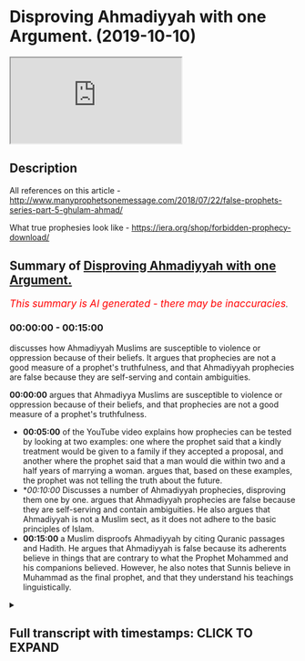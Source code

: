 # Disproving Ahmadiyyah with one Argument. (2019-10-10)

<iframe loading='lazy' src='https://www.youtube.com/embed/tFXReth0BEM'></iframe>

## Description

All references on this article  - http://www.manyprophetsonemessage.com/2018/07/22/false-prophets-series-part-5-ghulam-ahmad/

What true prophesies look like - https://iera.org/shop/forbidden-prophecy-download/

## Summary of [Disproving Ahmadiyyah with one Argument.](https://www.youtube.com/watch?v=tFXReth0BEM)


*<span style="color:red; font-size:125%">This summary is AI generated - there may be inaccuracies</span>. [](/)*

### <a onclick="modifyYTiframeseektime('0')">00:00:00</a> - <a onclick="modifyYTiframeseektime('900')">00:15:00</a>

 discusses how Ahmadiyyah Muslims are susceptible to violence or oppression because of their beliefs. It argues that prophecies are not a good measure of a prophet's truthfulness, and that Ahmadiyyah prophecies are false because they are self-serving and contain ambiguities.

**<a onclick="modifyYTiframeseektime('0')">00:00:00</a>**  argues that Ahmadiyya Muslims are susceptible to violence or oppression because of their beliefs, and that prophecies are not a good measure of a prophet's truthfulness.
* **<a onclick="modifyYTiframeseektime('300')">00:05:00</a>** of the YouTube video explains how prophecies can be tested by looking at two examples: one where the prophet said that a kindly treatment would be given to a family if they accepted a proposal, and another where the prophet said that a man would die within two and a half years of marrying a woman. argues that, based on these examples, the prophet was not telling the truth about the future.
* **<a onclick="modifyYTiframeseektime('600')">00:10:00</a>* Discusses a number of Ahmadiyyah prophecies, disproving them one by one. argues that Ahmadiyyah prophecies are false because they are self-serving and contain ambiguities. He also argues that Ahmadiyyah is not a Muslim sect, as it does not adhere to the basic principles of Islam.
* **<a onclick="modifyYTiframeseektime('900')">00:15:00</a>**  a Muslim disproofs Ahmadiyyah by citing Quranic passages and Hadith. He argues that Ahmadiyyah is false because its adherents believe in things that are contrary to what the Prophet Mohammed and his companions believed. However, he also notes that Sunnis believe in Muhammad as the final prophet, and that they understand his teachings linguistically.

<details><summary><h2>Full transcript with timestamps: CLICK TO EXPAND</h2></summary>

<a onclick="modifyYTiframeseektime('0')">0:00:00</a> Salam alaikum warahmatullahi what I care  
<a onclick="modifyYTiframeseektime('2')">0:00:02</a> - how are you guys doing and this is a  
<a onclick="modifyYTiframeseektime('4')">0:00:04</a> short video hopefully which is meant to  
<a onclick="modifyYTiframeseektime('7')">0:00:07</a> elucidate our brothers and humanity from  
<a onclick="modifyYTiframeseektime('11')">0:00:11</a> the at midi community of course we  
<a onclick="modifyYTiframeseektime('14')">0:00:14</a> understand that the ahmadiyya community  
<a onclick="modifyYTiframeseektime('16')">0:00:16</a> is a small community of about ten  
<a onclick="modifyYTiframeseektime('19')">0:00:19</a> million people worldwide according to  
<a onclick="modifyYTiframeseektime('21')">0:00:21</a> statistics and then we also understand  
<a onclick="modifyYTiframeseektime('23')">0:00:23</a> that they because of that because of  
<a onclick="modifyYTiframeseektime('26')">0:00:26</a> that may be susceptible to kind of  
<a onclick="modifyYTiframeseektime('29')">0:00:29</a> violence or oppression all these things  
<a onclick="modifyYTiframeseektime('31')">0:00:31</a> Wow so the first thing we should  
<a onclick="modifyYTiframeseektime('33')">0:00:33</a> actually sell by saying is that whenever  
<a onclick="modifyYTiframeseektime('36')">0:00:36</a> you see people who who are susceptible  
<a onclick="modifyYTiframeseektime('40')">0:00:40</a> to those things we should be careful not  
<a onclick="modifyYTiframeseektime('42')">0:00:42</a> to twist you know ideological points of  
<a onclick="modifyYTiframeseektime('45')">0:00:45</a> contention theological points of  
<a onclick="modifyYTiframeseektime('47')">0:00:47</a> contention which I'm going to raise in  
<a onclick="modifyYTiframeseektime('48')">0:00:48</a> fact in this video to religious violence  
<a onclick="modifyYTiframeseektime('52')">0:00:52</a> or oppression or anything like that so  
<a onclick="modifyYTiframeseektime('55')">0:00:55</a> that's that's a disclaimer that I want  
<a onclick="modifyYTiframeseektime('56')">0:00:56</a> to make and just for those who don't  
<a onclick="modifyYTiframeseektime('58')">0:00:58</a> understand who and what the Atman is aa  
<a onclick="modifyYTiframeseektime('62')">0:01:02</a> the admin is are a group of people who  
<a onclick="modifyYTiframeseektime('64')">0:01:04</a> believe in the Quran the veracity of the  
<a onclick="modifyYTiframeseektime('66')">0:01:06</a> Quran and they actually even believe in  
<a onclick="modifyYTiframeseektime('69')">0:01:09</a> the son now the you know the the  
<a onclick="modifyYTiframeseektime('71')">0:01:11</a> literature of the Muslims of the Sunni  
<a onclick="modifyYTiframeseektime('74')">0:01:14</a> Muslims like Bukhari Muslim etc and what  
<a onclick="modifyYTiframeseektime('78')">0:01:18</a> they also believe which is what  
<a onclick="modifyYTiframeseektime('79')">0:01:19</a> separates them from the main body of  
<a onclick="modifyYTiframeseektime('81')">0:01:21</a> Sunni Islam and Shia Islam the fact that  
<a onclick="modifyYTiframeseektime('85')">0:01:25</a> there was a prophet that came after they  
<a onclick="modifyYTiframeseektime('86')">0:01:26</a> call him what I'm Ahmed now this man was  
<a onclick="modifyYTiframeseektime('88')">0:01:28</a> a man who was born 1835 and died in 1908  
<a onclick="modifyYTiframeseektime('92')">0:01:32</a> and was in British occupied India at  
<a onclick="modifyYTiframeseektime('96')">0:01:36</a> that time now I'm not gonna go to  
<a onclick="modifyYTiframeseektime('98')">0:01:38</a> conspiracy theories about him lazing and  
<a onclick="modifyYTiframeseektime('100')">0:01:40</a> conspiring with the British it of course  
<a onclick="modifyYTiframeseektime('102')">0:01:42</a> this is the main stream kind of  
<a onclick="modifyYTiframeseektime('104')">0:01:44</a> narrative within Sunni circles which is  
<a onclick="modifyYTiframeseektime('107')">0:01:47</a> that you know he was conspiring with a  
<a onclick="modifyYTiframeseektime('109')">0:01:49</a> British or he was enacting the British  
<a onclick="modifyYTiframeseektime('111')">0:01:51</a> will in that you know he kind of unquiet  
<a onclick="modifyYTiframeseektime('117')">0:01:57</a> eyes the the obligation of jihad  
<a onclick="modifyYTiframeseektime('121')">0:02:01</a> physical fighting back because the  
<a onclick="modifyYTiframeseektime('124')">0:02:04</a> British at that time they had an agenda  
<a onclick="modifyYTiframeseektime('127')">0:02:07</a> of course to to  
<a onclick="modifyYTiframeseektime('131')">0:02:11</a> do you militarize if you like the  
<a onclick="modifyYTiframeseektime('134')">0:02:14</a> aggressing military elements of the  
<a onclick="modifyYTiframeseektime('137')">0:02:17</a> indian colonial people's that's that's a  
<a onclick="modifyYTiframeseektime('141')">0:02:21</a> conspiracy i will call it or it could be  
<a onclick="modifyYTiframeseektime('143')">0:02:23</a> true  
<a onclick="modifyYTiframeseektime('143')">0:02:23</a> i'm not going into the details of this  
<a onclick="modifyYTiframeseektime('145')">0:02:25</a> now because it's not my area of interest  
<a onclick="modifyYTiframeseektime('147')">0:02:27</a> at this point in time but it's important  
<a onclick="modifyYTiframeseektime('150')">0:02:30</a> just to know what kind of narratives are  
<a onclick="modifyYTiframeseektime('152')">0:02:32</a> out there now here's what I do want to  
<a onclick="modifyYTiframeseektime('154')">0:02:34</a> say what you think is very important how  
<a onclick="modifyYTiframeseektime('157')">0:02:37</a> do we know a profit is a profit this is  
<a onclick="modifyYTiframeseektime('159')">0:02:39</a> a good question  
<a onclick="modifyYTiframeseektime('160')">0:02:40</a> okay how do we know a profit is a profit  
<a onclick="modifyYTiframeseektime('161')">0:02:41</a> now in the Islamic tradition I've  
<a onclick="modifyYTiframeseektime('163')">0:02:43</a> already made the argument that from a  
<a onclick="modifyYTiframeseektime('165')">0:02:45</a> completely textual basis that they  
<a onclick="modifyYTiframeseektime('168')">0:02:48</a> cannot be seen to be any profit that  
<a onclick="modifyYTiframeseektime('169')">0:02:49</a> comes after Prophet Muhammad why because  
<a onclick="modifyYTiframeseektime('172')">0:02:52</a> of the versions of lab where he's  
<a onclick="modifyYTiframeseektime('174')">0:02:54</a> referred to as hot and hot in the  
<a onclick="modifyYTiframeseektime('176')">0:02:56</a> beginning so that he's the scene of the  
<a onclick="modifyYTiframeseektime('180')">0:03:00</a> profits point is also the final prophet  
<a onclick="modifyYTiframeseektime('182')">0:03:02</a> now linguists and professor hoon  
<a onclick="modifyYTiframeseektime('184')">0:03:04</a> exegetes of the Quran through all of  
<a onclick="modifyYTiframeseektime('186')">0:03:06</a> history have said that this means that  
<a onclick="modifyYTiframeseektime('188')">0:03:08</a> he is the final prophet the Prophet  
<a onclick="modifyYTiframeseektime('189')">0:03:09</a> himself said in Buhari  
<a onclick="modifyYTiframeseektime('191')">0:03:11</a> in many different anyway I have in fact  
<a onclick="modifyYTiframeseektime('193')">0:03:13</a> different narrations that let it be  
<a onclick="modifyYTiframeseektime('195')">0:03:15</a> about me there's no prophet afternoon  
<a onclick="modifyYTiframeseektime('196')">0:03:16</a> now this is the strongest argument and  
<a onclick="modifyYTiframeseektime('198')">0:03:18</a> there are many arguments which are  
<a onclick="modifyYTiframeseektime('199')">0:03:19</a> subsidiary to those arguments we shall  
<a onclick="modifyYTiframeseektime('201')">0:03:21</a> meet to show that there cannot be a  
<a onclick="modifyYTiframeseektime('204')">0:03:24</a> prophet after prophet Muhammad from an  
<a onclick="modifyYTiframeseektime('206')">0:03:26</a> Islamic perspective however there's an  
<a onclick="modifyYTiframeseektime('208')">0:03:28</a> argument I want to make today which is a  
<a onclick="modifyYTiframeseektime('210')">0:03:30</a> different kind of argument you see well  
<a onclick="modifyYTiframeseektime('212')">0:03:32</a> I'm with himself who as we've said was  
<a onclick="modifyYTiframeseektime('215')">0:03:35</a> quite modern man in terms of his  
<a onclick="modifyYTiframeseektime('216')">0:03:36</a> political placement  
<a onclick="modifyYTiframeseektime('218')">0:03:38</a> he says the following he says that to  
<a onclick="modifyYTiframeseektime('221')">0:03:41</a> draw to judge my truthfulness or lies  
<a onclick="modifyYTiframeseektime('223')">0:03:43</a> there is no better test than prophesies  
<a onclick="modifyYTiframeseektime('226')">0:03:46</a> and he also said let it be known to the  
<a onclick="modifyYTiframeseektime('229')">0:03:49</a> unbelieving persons that my truthfulness  
<a onclick="modifyYTiframeseektime('231')">0:03:51</a> or false will be judged on my prophecies  
<a onclick="modifyYTiframeseektime('233')">0:03:53</a> there is no other touchstone for it and  
<a onclick="modifyYTiframeseektime('236')">0:03:56</a> of course I'm going to provide an  
<a onclick="modifyYTiframeseektime('238')">0:03:58</a> article with all of the references for  
<a onclick="modifyYTiframeseektime('242')">0:04:02</a> these things that he said so what he's  
<a onclick="modifyYTiframeseektime('244')">0:04:04</a> saying is and this is mentioned just  
<a onclick="modifyYTiframeseektime('249')">0:04:09</a> mentioned you know  
<a onclick="modifyYTiframeseektime('257')">0:04:17</a> in Boots where I will show you the  
<a onclick="modifyYTiframeseektime('260')">0:04:20</a> evidences for the references for those  
<a onclick="modifyYTiframeseektime('263')">0:04:23</a> particular quotations I just came as I'm  
<a onclick="modifyYTiframeseektime('266')">0:04:26</a> finding those quotations what I'm gonna  
<a onclick="modifyYTiframeseektime('267')">0:04:27</a> say is that I believe that what a madman  
<a onclick="modifyYTiframeseektime('269')">0:04:29</a> is actually right these points in fact  
<a onclick="modifyYTiframeseektime('272')">0:04:32</a> it is a good point to make that  
<a onclick="modifyYTiframeseektime('274')">0:04:34</a> prophecies are wise required for example  
<a onclick="modifyYTiframeseektime('276')">0:04:36</a> those two things to judge my  
<a onclick="modifyYTiframeseektime('278')">0:04:38</a> truthfulness of lives is no business and  
<a onclick="modifyYTiframeseektime('280')">0:04:40</a> prophecies is mentioned in a book called  
<a onclick="modifyYTiframeseektime('282')">0:04:42</a> rahani Mazzini the volume 19 page 288 is  
<a onclick="modifyYTiframeseektime('287')">0:04:47</a> also let it be known to the unbelieving  
<a onclick="modifyYTiframeseektime('289')">0:04:49</a> persons that my truthfulness or false  
<a onclick="modifyYTiframeseektime('291')">0:04:51</a> winters am uneasy there is no better  
<a onclick="modifyYTiframeseektime('293')">0:04:53</a> touchstone for it is in Amenas he mocked  
<a onclick="modifyYTiframeseektime('295')">0:04:55</a> he Islam page 208 of these references I  
<a onclick="modifyYTiframeseektime('299')">0:04:59</a> will provide in an article which I'm  
<a onclick="modifyYTiframeseektime('302')">0:05:02</a> basing it on this research on now having  
<a onclick="modifyYTiframeseektime('305')">0:05:05</a> said that he's saying basically my  
<a onclick="modifyYTiframeseektime('306')">0:05:06</a> prophecies which is my predictions of  
<a onclick="modifyYTiframeseektime('308')">0:05:08</a> the future this is the touchstone to  
<a onclick="modifyYTiframeseektime('311')">0:05:11</a> know if I'm truthful and I think this is  
<a onclick="modifyYTiframeseektime('312')">0:05:12</a> a very fair test because if someone is  
<a onclick="modifyYTiframeseektime('314')">0:05:14</a> being divinely inspired if someone is  
<a onclick="modifyYTiframeseektime('317')">0:05:17</a> being divinely inspired they should be  
<a onclick="modifyYTiframeseektime('319')">0:05:19</a> in fact yeah telling the truth about the  
<a onclick="modifyYTiframeseektime('322')">0:05:22</a> future because if God is all-knowing he  
<a onclick="modifyYTiframeseektime('323')">0:05:23</a> knows the future as well  
<a onclick="modifyYTiframeseektime('324')">0:05:24</a> very fair enough and that is actually  
<a onclick="modifyYTiframeseektime('326')">0:05:26</a> one of the challenges we as Muslims make  
<a onclick="modifyYTiframeseektime('328')">0:05:28</a> to non-muslims that if the Prophet had  
<a onclick="modifyYTiframeseektime('331')">0:05:31</a> made a prediction of the future that is  
<a onclick="modifyYTiframeseektime('333')">0:05:33</a> time-bound  
<a onclick="modifyYTiframeseektime('334')">0:05:34</a> for example place bound that ship have  
<a onclick="modifyYTiframeseektime('338')">0:05:38</a> materialized and if it can be falsified  
<a onclick="modifyYTiframeseektime('339')">0:05:39</a> this effectively falsify his prophethood  
<a onclick="modifyYTiframeseektime('342')">0:05:42</a> it's a very fair enough test because no  
<a onclick="modifyYTiframeseektime('344')">0:05:44</a> one knows the future for sure now I want  
<a onclick="modifyYTiframeseektime('347')">0:05:47</a> to just introduce you to two prophecies  
<a onclick="modifyYTiframeseektime('348')">0:05:48</a> or two or three prophecies that will I'm  
<a onclick="modifyYTiframeseektime('350')">0:05:50</a> adamant made and we want to look at  
<a onclick="modifyYTiframeseektime('351')">0:05:51</a> these prophecies and see was he telling  
<a onclick="modifyYTiframeseektime('353')">0:05:53</a> the truth or not he says what a madman  
<a onclick="modifyYTiframeseektime('357')">0:05:57</a> says in the following he says it was  
<a onclick="modifyYTiframeseektime('359')">0:05:59</a> revealed to me by the Most High God that  
<a onclick="modifyYTiframeseektime('363')">0:06:03</a> I should seek the hand of Ahmed begs  
<a onclick="modifyYTiframeseektime('365')">0:06:05</a> Eldar eldest daughter and to tell them  
<a onclick="modifyYTiframeseektime('368')">0:06:08</a> that a kindly treatment shall be dealt  
<a onclick="modifyYTiframeseektime('371')">0:06:11</a> to them if they accept the proposal and  
<a onclick="modifyYTiframeseektime('373')">0:06:13</a> that this marriage shall bring to them  
<a onclick="modifyYTiframeseektime('375')">0:06:15</a> blessings and blissful beatitude but if  
<a onclick="modifyYTiframeseektime('378')">0:06:18</a> they should refuse to do so the end of  
<a onclick="modifyYTiframeseektime('381')">0:06:21</a> the girl shall be very sad  
<a onclick="modifyYTiframeseektime('383')">0:06:23</a> and the man who shall marry her shall  
<a onclick="modifyYTiframeseektime('386')">0:06:26</a> die  
<a onclick="modifyYTiframeseektime('386')">0:06:26</a> within two and a half years and her  
<a onclick="modifyYTiframeseektime('388')">0:06:28</a> father within three years from the date  
<a onclick="modifyYTiframeseektime('390')">0:06:30</a> of marriage God the most high will  
<a onclick="modifyYTiframeseektime('393')">0:06:33</a> remove every obstacle in the end bring  
<a onclick="modifyYTiframeseektime('396')">0:06:36</a> her into marriage with me Tocqueville  
<a onclick="modifyYTiframeseektime('398')">0:06:38</a> Allah saying this yeah and turn the  
<a onclick="modifyYTiframeseektime('400')">0:06:40</a> irreligious people into Muslims and  
<a onclick="modifyYTiframeseektime('402')">0:06:42</a> bring to guidance those who have lost  
<a onclick="modifyYTiframeseektime('405')">0:06:45</a> the right path it's very clear what a  
<a onclick="modifyYTiframeseektime('409')">0:06:49</a> madman is saying that he will marry this  
<a onclick="modifyYTiframeseektime('411')">0:06:51</a> woman  
<a onclick="modifyYTiframeseektime('412')">0:06:52</a> whose name is Mohammad II Begum yeah  
<a onclick="modifyYTiframeseektime('415')">0:06:55</a> he's saying that will happen in this  
<a onclick="modifyYTiframeseektime('416')">0:06:56</a> time if this doesn't happen and so on  
<a onclick="modifyYTiframeseektime('418')">0:06:58</a> then we problematic now highs will jump  
<a onclick="modifyYTiframeseektime('421')">0:07:01</a> on this and say well hold on he says  
<a onclick="modifyYTiframeseektime('422')">0:07:02</a> that if the people repent there was a  
<a onclick="modifyYTiframeseektime('424')">0:07:04</a> condition of repentance the family if  
<a onclick="modifyYTiframeseektime('426')">0:07:06</a> the family doesn't repent then all these  
<a onclick="modifyYTiframeseektime('428')">0:07:08</a> things will happen however even after a  
<a onclick="modifyYTiframeseektime('431')">0:07:11</a> family was sending because they got a  
<a onclick="modifyYTiframeseektime('433')">0:07:13</a> little bit worried actually maybe this  
<a onclick="modifyYTiframeseektime('434')">0:07:14</a> guy is telling the truth the family side  
<a onclick="modifyYTiframeseektime('436')">0:07:16</a> writing you know letters of apology to  
<a onclick="modifyYTiframeseektime('438')">0:07:18</a> the two and so on even after that he  
<a onclick="modifyYTiframeseektime('442')">0:07:22</a> reiterated so a company because of  
<a onclick="modifyYTiframeseektime('444')">0:07:24</a> repentance he reiterated the same  
<a onclick="modifyYTiframeseektime('446')">0:07:26</a> message she said even after they  
<a onclick="modifyYTiframeseektime('449')">0:07:29</a> supposedly you know apologized and so on  
<a onclick="modifyYTiframeseektime('451')">0:07:31</a> but the death of Ahmed but beg broke  
<a onclick="modifyYTiframeseektime('454')">0:07:34</a> their backs and this was why they sent  
<a onclick="modifyYTiframeseektime('456')">0:07:36</a> letters of apology and regret so he's  
<a onclick="modifyYTiframeseektime('458')">0:07:38</a> acknowledging that they said assembly is  
<a onclick="modifyYTiframeseektime('460')">0:07:40</a> of a program as they were struck by fear  
<a onclick="modifyYTiframeseektime('463')">0:07:43</a> and terror in their hearts it was  
<a onclick="modifyYTiframeseektime('464')">0:07:44</a> essential that God the Most High  
<a onclick="modifyYTiframeseektime('466')">0:07:46</a> according to his ancient way postponed  
<a onclick="modifyYTiframeseektime('468')">0:07:48</a> the day of punishment to some later time  
<a onclick="modifyYTiframeseektime('470')">0:07:50</a> that is to the time when those people  
<a onclick="modifyYTiframeseektime('473')">0:07:53</a> again turned back fully to another time  
<a onclick="modifyYTiframeseektime('476')">0:07:56</a> of fearing and turning to God is  
<a onclick="modifyYTiframeseektime('478')">0:07:58</a> displayed as proved by the whole of the  
<a onclick="modifyYTiframeseektime('480')">0:08:00</a> Quran but the essence of the prophecy  
<a onclick="modifyYTiframeseektime('483')">0:08:03</a> that this woman will enter into this  
<a onclick="modifyYTiframeseektime('485')">0:08:05</a> marriage with me is an absolute fate  
<a onclick="modifyYTiframeseektime('488')">0:08:08</a> isn't a discovery is an absolute fate  
<a onclick="modifyYTiframeseektime('491')">0:08:11</a> which cannot be averted now this is  
<a onclick="modifyYTiframeseektime('494')">0:08:14</a> clear even after the so-called  
<a onclick="modifyYTiframeseektime('496')">0:08:16</a> repentance and apology so absolute faith  
<a onclick="modifyYTiframeseektime('498')">0:08:18</a> which were which one cannot be averted  
<a onclick="modifyYTiframeseektime('500')">0:08:20</a> he says so after these days when God the  
<a onclick="modifyYTiframeseektime('502')">0:08:22</a> most high sees that these people's  
<a onclick="modifyYTiframeseektime('504')">0:08:24</a> hearts have hardened and that they have  
<a onclick="modifyYTiframeseektime('506')">0:08:26</a> not valued the few days of respite and  
<a onclick="modifyYTiframeseektime('509')">0:08:29</a> relaxation given to them then he will  
<a onclick="modifyYTiframeseektime('511')">0:08:31</a> turn to the fulfillment of the prophecy  
<a onclick="modifyYTiframeseektime('513')">0:08:33</a> of his holy word  
<a onclick="modifyYTiframeseektime('515')">0:08:35</a> so you can't say that because of all the  
<a onclick="modifyYTiframeseektime('517')">0:08:37</a> family repented because here saying he's  
<a onclick="modifyYTiframeseektime('518')">0:08:38</a> definitely she's been definitely to be  
<a onclick="modifyYTiframeseektime('519')">0:08:39</a> married with me what did this happen  
<a onclick="modifyYTiframeseektime('525')">0:08:45</a> was he ever married to Mohamed he bigger  
<a onclick="modifyYTiframeseektime('527')">0:08:47</a> this is the question we have to ask  
<a onclick="modifyYTiframeseektime('529')">0:08:49</a> because this was saying it's absolute  
<a onclick="modifyYTiframeseektime('530')">0:08:50</a> the answer is no he never married her  
<a onclick="modifyYTiframeseektime('534')">0:08:54</a> and there's no evidence like he married  
<a onclick="modifyYTiframeseektime('535')">0:08:55</a> her in fact she got married to another  
<a onclick="modifyYTiframeseektime('536')">0:08:56</a> man now then all those bad things happen  
<a onclick="modifyYTiframeseektime('539')">0:08:59</a> to Mohammed he Begum did you know did  
<a onclick="modifyYTiframeseektime('543')">0:09:03</a> Allah break their backs and so on no  
<a onclick="modifyYTiframeseektime('545')">0:09:05</a> more so the question is how can his  
<a onclick="modifyYTiframeseektime('549')">0:09:09</a> prophecy be wrong if he knows the future  
<a onclick="modifyYTiframeseektime('550')">0:09:10</a> it seems someone may be a critical say  
<a onclick="modifyYTiframeseektime('554')">0:09:14</a> this man really wanted to get married to  
<a onclick="modifyYTiframeseektime('555')">0:09:15</a> this woman was using fear tactics to try  
<a onclick="modifyYTiframeseektime('559')">0:09:19</a> to persuade the woman for marriage but  
<a onclick="modifyYTiframeseektime('562')">0:09:22</a> that never materialized but  
<a onclick="modifyYTiframeseektime('564')">0:09:24</a> unfortunately what that did is it put  
<a onclick="modifyYTiframeseektime('566')">0:09:26</a> the cat in with the pigeons it put the  
<a onclick="modifyYTiframeseektime('567')">0:09:27</a> spanner in with the Woodworks because  
<a onclick="modifyYTiframeseektime('569')">0:09:29</a> now we can say that this is a false  
<a onclick="modifyYTiframeseektime('571')">0:09:31</a> prophecy which effectively you could  
<a onclick="modifyYTiframeseektime('574')">0:09:34</a> argue falsifies his whole claim to  
<a onclick="modifyYTiframeseektime('578')">0:09:38</a> profit so by the way he says this and  
<a onclick="modifyYTiframeseektime('582')">0:09:42</a> I'll give you the references in the  
<a onclick="modifyYTiframeseektime('584')">0:09:44</a> article you can check the other comfort  
<a onclick="modifyYTiframeseektime('585')">0:09:45</a> in the description box  
<a onclick="modifyYTiframeseektime('586')">0:09:46</a> by the way of prophecy the exalted God  
<a onclick="modifyYTiframeseektime('589')">0:09:49</a> revealed him to his number one that  
<a onclick="modifyYTiframeseektime('591')">0:09:51</a> ultimately the elder daughter of Mirza  
<a onclick="modifyYTiframeseektime('593')">0:09:53</a> Ahmed Beck son of menahalim Beck would  
<a onclick="modifyYTiframeseektime('597')">0:09:57</a> be married to me these people will  
<a onclick="modifyYTiframeseektime('599')">0:09:59</a> resort to great hostility and would put  
<a onclick="modifyYTiframeseektime('601')">0:10:01</a> many obstacles in the way but in the end  
<a onclick="modifyYTiframeseektime('603')">0:10:03</a> it would surely take place the exalted  
<a onclick="modifyYTiframeseektime('606')">0:10:06</a> God by all possible means bring her to  
<a onclick="modifyYTiframeseektime('608')">0:10:08</a> me  
<a onclick="modifyYTiframeseektime('609')">0:10:09</a> whether a virgin or a widow and would  
<a onclick="modifyYTiframeseektime('611')">0:10:11</a> remove all impediments and would of  
<a onclick="modifyYTiframeseektime('613')">0:10:13</a> necessity to the Sun and no one will be  
<a onclick="modifyYTiframeseektime('617')">0:10:17</a> able to prevent it yeah if this has been  
<a onclick="modifyYTiframeseektime('621')">0:10:21</a> in the hadith literature of the Salim  
<a onclick="modifyYTiframeseektime('624')">0:10:24</a> that he was saying that this is gonna  
<a onclick="modifyYTiframeseektime('626')">0:10:26</a> happen I'm gonna marry this woman and he  
<a onclick="modifyYTiframeseektime('628')">0:10:28</a> never did it imagine what the Orientals  
<a onclick="modifyYTiframeseektime('629')">0:10:29</a> would be doing they'll be having a field  
<a onclick="modifyYTiframeseektime('631')">0:10:31</a> day with this information now look at  
<a onclick="modifyYTiframeseektime('636')">0:10:36</a> this  
<a onclick="modifyYTiframeseektime('636')">0:10:36</a> in addition to this false prophecy yeah  
<a onclick="modifyYTiframeseektime('638')">0:10:38</a> secondary one he says it is God's  
<a onclick="modifyYTiframeseektime('641')">0:10:41</a> intention this is him again God's  
<a onclick="modifyYTiframeseektime('644')">0:10:44</a> intention that he will bring two ladies  
<a onclick="modifyYTiframeseektime('646')">0:10:46</a> in my wedlock  
<a onclick="modifyYTiframeseektime('648')">0:10:48</a> one will be a virgin and the other a  
<a onclick="modifyYTiframeseektime('650')">0:10:50</a> widow  
<a onclick="modifyYTiframeseektime('651')">0:10:51</a> therefore this inspiration now as  
<a onclick="modifyYTiframeseektime('653')">0:10:53</a> related to the version has been  
<a onclick="modifyYTiframeseektime('655')">0:10:55</a> fulfilled and presented by the grace of  
<a onclick="modifyYTiframeseektime('657')">0:10:57</a> God I have four sons from it this wife  
<a onclick="modifyYTiframeseektime('659')">0:10:59</a> I'm still waiting for the fulfillment of  
<a onclick="modifyYTiframeseektime('661')">0:11:01</a> the inspiration regarding Widow now the  
<a onclick="modifyYTiframeseektime('663')">0:11:03</a> thing is what I'm not married twice most  
<a onclick="modifyYTiframeseektime('664')">0:11:04</a> two versions he married twice before and  
<a onclick="modifyYTiframeseektime('667')">0:11:07</a> he married - harmik Bibi and no strategy  
<a onclick="modifyYTiframeseektime('669')">0:11:09</a> em bigger both of them yes both of them  
<a onclick="modifyYTiframeseektime('673')">0:11:13</a> are virgins now the question is he said  
<a onclick="modifyYTiframeseektime('675')">0:11:15</a> I'm gonna marry a virgin and the widow  
<a onclick="modifyYTiframeseektime('676')">0:11:16</a> so wait a minute we should do it the  
<a onclick="modifyYTiframeseektime('679')">0:11:19</a> other way Widow that he married well  
<a onclick="modifyYTiframeseektime('681')">0:11:21</a> someone can argue well when he married  
<a onclick="modifyYTiframeseektime('683')">0:11:23</a> her she was no longer a virgin okay well  
<a onclick="modifyYTiframeseektime('686')">0:11:26</a> this is the when she outlived him so she  
<a onclick="modifyYTiframeseektime('688')">0:11:28</a> became a widow but doesn't work like  
<a onclick="modifyYTiframeseektime('690')">0:11:30</a> that because he said he'll bring him -  
<a onclick="modifyYTiframeseektime('692')">0:11:32</a> no I - my wedlock eonni  
<a onclick="modifyYTiframeseektime('695')">0:11:35</a> that she was in that state of being a  
<a onclick="modifyYTiframeseektime('696')">0:11:36</a> widow already and then she was brought  
<a onclick="modifyYTiframeseektime('699')">0:11:39</a> to my weblog not that I made her the  
<a onclick="modifyYTiframeseektime('701')">0:11:41</a> widow or because of me she became a  
<a onclick="modifyYTiframeseektime('703')">0:11:43</a> widow Yani  
<a onclick="modifyYTiframeseektime('704')">0:11:44</a> so the two things here are interlinked  
<a onclick="modifyYTiframeseektime('706')">0:11:46</a> false prophecies relating to marriage  
<a onclick="modifyYTiframeseektime('708')">0:11:48</a> and so obviously someone will argue if  
<a onclick="modifyYTiframeseektime('711')">0:11:51</a> there was an oriental census  
<a onclick="modifyYTiframeseektime('713')">0:11:53</a> [Music]  
<a onclick="modifyYTiframeseektime('714')">0:11:54</a> self-serving prophesies because you want  
<a onclick="modifyYTiframeseektime('717')">0:11:57</a> to marry the Orient this will sell us  
<a onclick="modifyYTiframeseektime('719')">0:11:59</a> you want to hear the problem on tomorrow  
<a onclick="modifyYTiframeseektime('720')">0:12:00</a> and therefore you say you're gonna marry  
<a onclick="modifyYTiframeseektime('722')">0:12:02</a> this otherwise break your back to sand  
<a onclick="modifyYTiframeseektime('723')">0:12:03</a> that they would have a field day with  
<a onclick="modifyYTiframeseektime('725')">0:12:05</a> this and that he did not marry and so on  
<a onclick="modifyYTiframeseektime('728')">0:12:08</a> so forth by him  
<a onclick="modifyYTiframeseektime('729')">0:12:09</a> so imagine if it was us as the Sunni  
<a onclick="modifyYTiframeseektime('731')">0:12:11</a> Muslims will be here elated in front of  
<a onclick="modifyYTiframeseektime('734')">0:12:14</a> the international community with such  
<a onclick="modifyYTiframeseektime('736')">0:12:16</a> false prophecies  
<a onclick="modifyYTiframeseektime('737')">0:12:17</a> moreover well I'm Ahmed said I shall die  
<a onclick="modifyYTiframeseektime('741')">0:12:21</a> in Mecca or Medina and the man never  
<a onclick="modifyYTiframeseektime('744')">0:12:24</a> stepped foot in Mecca or Medina what  
<a onclick="modifyYTiframeseektime('746')">0:12:26</a> more do you want  
<a onclick="modifyYTiframeseektime('747')">0:12:27</a> ladies and gentlemen let's read the  
<a onclick="modifyYTiframeseektime('749')">0:12:29</a> whole thing are you taking out of  
<a onclick="modifyYTiframeseektime('750')">0:12:30</a> context  
<a onclick="modifyYTiframeseektime('750')">0:12:30</a> I don't think me brother because you  
<a onclick="modifyYTiframeseektime('752')">0:12:32</a> need you so this I shall die in Mecca  
<a onclick="modifyYTiframeseektime('754')">0:12:34</a> Medina means that before my death I  
<a onclick="modifyYTiframeseektime('757')">0:12:37</a> shall be bestowed victory like that of  
<a onclick="modifyYTiframeseektime('759')">0:12:39</a> madcap listen to this that I should say  
<a onclick="modifyYTiframeseektime('761')">0:12:41</a> that the holy prophet had vanquished his  
<a onclick="modifyYTiframeseektime('763')">0:12:43</a> enemies through them  
<a onclick="modifyYTiframeseektime('764')">0:12:44</a> sensation of majestic signs of Allah so  
<a onclick="modifyYTiframeseektime('766')">0:12:46</a> it will happen now the second meaning is  
<a onclick="modifyYTiframeseektime('768')">0:12:48</a> that before my death I shall bestow the  
<a onclick="modifyYTiframeseektime('770')">0:12:50</a> victory like that of Medina which means  
<a onclick="modifyYTiframeseektime('773')">0:12:53</a> that people's heart will be their own  
<a onclick="modifyYTiframeseektime('775')">0:12:55</a> inclined towards me the phrase God has  
<a onclick="modifyYTiframeseektime('779')">0:12:59</a> decreed I and my messengers shall  
<a onclick="modifyYTiframeseektime('781')">0:13:01</a> prevail points of victory like that was  
<a onclick="modifyYTiframeseektime('783')">0:13:03</a> Mecca and the phrase peace is the word  
<a onclick="modifyYTiframeseektime('786')">0:13:06</a> for my merciful look point to a picture  
<a onclick="modifyYTiframeseektime('787')">0:13:07</a> like that of Medina wait a minute  
<a onclick="modifyYTiframeseektime('789')">0:13:09</a> ten million people in the world which is  
<a onclick="modifyYTiframeseektime('790')">0:13:10</a> the side the size of London as a  
<a onclick="modifyYTiframeseektime('792')">0:13:12</a> religious community what Mecca Medina  
<a onclick="modifyYTiframeseektime('794')">0:13:14</a> I'm sorry to say how can you even  
<a onclick="modifyYTiframeseektime('796')">0:13:16</a> compare the victory of Muhammad's Allah  
<a onclick="modifyYTiframeseektime('798')">0:13:18</a> as something was stretched yeah from  
<a onclick="modifyYTiframeseektime('801')">0:13:21</a> Michelle a calamity never of Arabia from  
<a onclick="modifyYTiframeseektime('804')">0:13:24</a> the east part the worst is the worst  
<a onclick="modifyYTiframeseektime('805')">0:13:25</a> part of the West with such Yanni sorry  
<a onclick="modifyYTiframeseektime('809')">0:13:29</a> to say in significant gains  
<a onclick="modifyYTiframeseektime('812')">0:13:32</a> comparatively from a demographic  
<a onclick="modifyYTiframeseektime('813')">0:13:33</a> perspective of Allah but then those  
<a onclick="modifyYTiframeseektime('816')">0:13:36</a> don't forget hold on I told us the truth  
<a onclick="modifyYTiframeseektime('819')">0:13:39</a> so the Kakadu he spoke the truth  
<a onclick="modifyYTiframeseektime('823')">0:13:43</a> even though in many instances he did not  
<a onclick="modifyYTiframeseektime('825')">0:13:45</a> speak the truth - he said in so saying  
<a onclick="modifyYTiframeseektime('828')">0:13:48</a> he said to judge my truthful missile  
<a onclick="modifyYTiframeseektime('831')">0:13:51</a> lies there is no better test than  
<a onclick="modifyYTiframeseektime('832')">0:13:52</a> prophesies like we use the prophecies  
<a onclick="modifyYTiframeseektime('834')">0:13:54</a> and we come to the conclusion that  
<a onclick="modifyYTiframeseektime('836')">0:13:56</a> actually when you came to predicting the  
<a onclick="modifyYTiframeseektime('838')">0:13:58</a> future you did a miserable job you did  
<a onclick="modifyYTiframeseektime('841')">0:14:01</a> not do the right thing and therefore in  
<a onclick="modifyYTiframeseektime('844')">0:14:04</a> addition to all of those evidences that  
<a onclick="modifyYTiframeseektime('847')">0:14:07</a> point to the fact that problem house our  
<a onclick="modifyYTiframeseektime('848')">0:14:08</a> salah is the final messenger you also  
<a onclick="modifyYTiframeseektime('850')">0:14:10</a> have these clear evidences to the  
<a onclick="modifyYTiframeseektime('853')">0:14:13</a> brothers to the sisters in humanity  
<a onclick="modifyYTiframeseektime('855')">0:14:15</a> there are many brothers and sisters  
<a onclick="modifyYTiframeseektime('856')">0:14:16</a> which claim which clearly show  
<a onclick="modifyYTiframeseektime('859')">0:14:19</a> unequivocally ambiguously that Allah  
<a onclick="modifyYTiframeseektime('862')">0:14:22</a> Muhammad made false prophecies with this  
<a onclick="modifyYTiframeseektime('864')">0:14:24</a> legend gentlemen why I think we have to  
<a onclick="modifyYTiframeseektime('866')">0:14:26</a> be humble and I apologize if I came  
<a onclick="modifyYTiframeseektime('869')">0:14:29</a> across the lip of passion but it's very  
<a onclick="modifyYTiframeseektime('870')">0:14:30</a> important matter if we're gonna yeah me  
<a onclick="modifyYTiframeseektime('873')">0:14:33</a> leave a sort of album I'm going to leave  
<a onclick="modifyYTiframeseektime('875')">0:14:35</a> the bulk of the Muslim  
<a onclick="modifyYTiframeseektime('877')">0:14:37</a> body in their reasoning that remark  
<a onclick="modifyYTiframeseektime('879')">0:14:39</a> system is the final perfect the question  
<a onclick="modifyYTiframeseektime('881')">0:14:41</a> is there has to be some incredibly  
<a onclick="modifyYTiframeseektime('883')">0:14:43</a> strong evidences neither this man show  
<a onclick="modifyYTiframeseektime('886')">0:14:46</a> voilá moment that he had a revelation  
<a onclick="modifyYTiframeseektime('889')">0:14:49</a> from his own words or from the  
<a onclick="modifyYTiframeseektime('892')">0:14:52</a> information that is provided up on  
<a onclick="modifyYTiframeseektime('894')">0:14:54</a> Amazon  
<a onclick="modifyYTiframeseektime('895')">0:14:55</a> we invite the brothers and sisters in a  
<a onclick="modifyYTiframeseektime('897')">0:14:57</a> comedy sect to come to a mainstream  
<a onclick="modifyYTiframeseektime('900')">0:15:00</a> Islam and shot a lot to just go back to  
<a onclick="modifyYTiframeseektime('903')">0:15:03</a> what the Sahaba believed him  
<a onclick="modifyYTiframeseektime('904')">0:15:04</a> feminine women you meant to be for buddy  
<a onclick="modifyYTiframeseektime('907')">0:15:07</a> fellow into a loafer in them at home  
<a onclick="modifyYTiframeseektime('908')">0:15:08</a> Fisher Park if I say ik fecal mobilize  
<a onclick="modifyYTiframeseektime('910')">0:15:10</a> the Quran says if they believe in what  
<a onclick="modifyYTiframeseektime('912')">0:15:12</a> you guys believe in them they're on the  
<a onclick="modifyYTiframeseektime('913')">0:15:13</a> right path and if they go away from that  
<a onclick="modifyYTiframeseektime('915')">0:15:15</a> then they are in France question I just  
<a onclick="modifyYTiframeseektime('918')">0:15:18</a> say to the brothers let's go back to  
<a onclick="modifyYTiframeseektime('919')">0:15:19</a> what the Sahaba said on these matters  
<a onclick="modifyYTiframeseektime('920')">0:15:20</a> let's see what the morph SEO Hyun said  
<a onclick="modifyYTiframeseektime('922')">0:15:22</a> let's see what the exegete said for  
<a onclick="modifyYTiframeseektime('924')">0:15:24</a> hundreds of years was the Prophet  
<a onclick="modifyYTiframeseektime('926')">0:15:26</a> Mohammed the final prophet or not did  
<a onclick="modifyYTiframeseektime('928')">0:15:28</a> they understand it linguistically as  
<a onclick="modifyYTiframeseektime('929')">0:15:29</a> that I think you'll find that they did  
<a onclick="modifyYTiframeseektime('932')">0:15:32</a> please consider Sunni Islam Andrew oh  
<a onclick="modifyYTiframeseektime('936')">0:15:36</a> happy happy happy with open arms  
<a onclick="modifyYTiframeseektime('938')">0:15:38</a> well salam alikum warahmatu allahi learn  
<a onclick="modifyYTiframeseektime('940')">0:15:40</a> it  
</details>